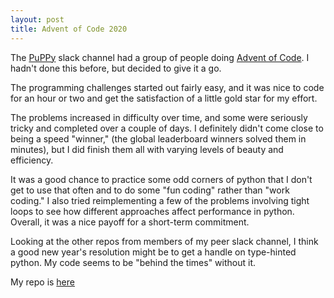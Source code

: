 ```yaml
---
layout: post
title: Advent of Code 2020
---
```


The [PuPPy](https://www.meetup.com/PSPPython/) slack channel 
had a group of people doing [Advent of Code](https://adventofcode.com/). 
I hadn't done this before, but decided to give it a go.

The programming challenges started out fairly easy, and it was
nice to code for an hour or two and get the satisfaction of
a little gold star for my effort. 

The problems increased
in difficulty over time, and some were seriously tricky and completed
over a couple of days. I definitely didn't come close to being
a speed "winner," (the global leaderboard winners solved them in 
minutes), but I did finish them all with varying 
levels of beauty and efficiency. 

It was a good chance to practice some odd corners of python
that I don't get to use that often and to do some "fun coding"
rather than "work coding."  I also tried reimplementing a few
of the problems involving tight loops to see how 
different approaches affect performance in python.
Overall, it was a nice payoff for a short-term commitment. 

Looking at the other repos from members of my peer slack channel, I think
a good new year's resolution might be to get a handle on type-hinted
python. My code seems to be "behind the times" without it.

My repo is [here](https://github.com/j-carson/advent_2020)
